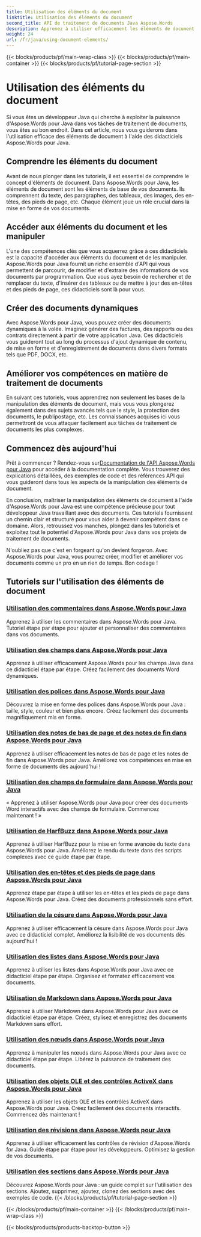 ```yaml
---
title: Utilisation des éléments du document
linktitle: Utilisation des éléments du document
second_title: API de traitement de documents Java Aspose.Words
description: Apprenez à utiliser efficacement les éléments de document dans Aspose.Words pour Java grâce à nos didacticiels complets. Améliorez vos compétences en traitement de documents Java dès aujourd'hui !
weight: 24
url: /fr/java/using-document-elements/
---
```


{{< blocks/products/pf/main-wrap-class >}}
{{< blocks/products/pf/main-container >}}
{{< blocks/products/pf/tutorial-page-section >}}

# Utilisation des éléments du document


Si vous êtes un développeur Java qui cherche à exploiter la puissance d'Aspose.Words pour Java dans vos tâches de traitement de documents, vous êtes au bon endroit. Dans cet article, nous vous guiderons dans l'utilisation efficace des éléments de document à l'aide des didacticiels Aspose.Words pour Java.

## Comprendre les éléments du document

Avant de nous plonger dans les tutoriels, il est essentiel de comprendre le concept d'éléments de document. Dans Aspose.Words pour Java, les éléments de document sont les éléments de base de vos documents. Ils comprennent du texte, des paragraphes, des tableaux, des images, des en-têtes, des pieds de page, etc. Chaque élément joue un rôle crucial dans la mise en forme de vos documents.

## Accéder aux éléments du document et les manipuler

L'une des compétences clés que vous acquerrez grâce à ces didacticiels est la capacité d'accéder aux éléments du document et de les manipuler. Aspose.Words pour Java fournit un riche ensemble d'API qui vous permettent de parcourir, de modifier et d'extraire des informations de vos documents par programmation. Que vous ayez besoin de rechercher et de remplacer du texte, d'insérer des tableaux ou de mettre à jour des en-têtes et des pieds de page, ces didacticiels sont là pour vous.

## Créer des documents dynamiques

Avec Aspose.Words pour Java, vous pouvez créer des documents dynamiques à la volée. Imaginez générer des factures, des rapports ou des contrats directement à partir de votre application Java. Ces didacticiels vous guideront tout au long du processus d'ajout dynamique de contenu, de mise en forme et d'enregistrement de documents dans divers formats tels que PDF, DOCX, etc.

## Améliorer vos compétences en matière de traitement de documents

En suivant ces tutoriels, vous apprendrez non seulement les bases de la manipulation des éléments de document, mais vous vous plongerez également dans des sujets avancés tels que le style, la protection des documents, le publipostage, etc. Les connaissances acquises ici vous permettront de vous attaquer facilement aux tâches de traitement de documents les plus complexes.

## Commencez dès aujourd'hui

 Prêt à commencer ? Rendez-vous sur[Documentation de l'API Aspose.Words pour Java](https://reference.aspose.com/words/java/) pour accéder à la documentation complète. Vous trouverez des explications détaillées, des exemples de code et des références API qui vous guideront dans tous les aspects de la manipulation des éléments de document.

En conclusion, maîtriser la manipulation des éléments de document à l'aide d'Aspose.Words pour Java est une compétence précieuse pour tout développeur Java travaillant avec des documents. Ces tutoriels fournissent un chemin clair et structuré pour vous aider à devenir compétent dans ce domaine. Alors, retroussez vos manches, plongez dans les tutoriels et exploitez tout le potentiel d'Aspose.Words pour Java dans vos projets de traitement de documents.

N'oubliez pas que c'est en forgeant qu'on devient forgeron. Avec Aspose.Words pour Java, vous pourrez créer, modifier et améliorer vos documents comme un pro en un rien de temps. Bon codage !

## Tutoriels sur l'utilisation des éléments de document
### [Utilisation des commentaires dans Aspose.Words pour Java](./using-comments/)
Apprenez à utiliser les commentaires dans Aspose.Words pour Java. Tutoriel étape par étape pour ajouter et personnaliser des commentaires dans vos documents.
### [Utilisation des champs dans Aspose.Words pour Java](./using-fields/)
Apprenez à utiliser efficacement Aspose.Words pour les champs Java dans ce didacticiel étape par étape. Créez facilement des documents Word dynamiques.
### [Utilisation des polices dans Aspose.Words pour Java](./using-fonts/)
Découvrez la mise en forme des polices dans Aspose.Words pour Java : taille, style, couleur et bien plus encore. Créez facilement des documents magnifiquement mis en forme.
### [Utilisation des notes de bas de page et des notes de fin dans Aspose.Words pour Java](./using-footnotes-and-endnotes/)
Apprenez à utiliser efficacement les notes de bas de page et les notes de fin dans Aspose.Words pour Java. Améliorez vos compétences en mise en forme de documents dès aujourd'hui !
### [Utilisation des champs de formulaire dans Aspose.Words pour Java](./using-form-fields/)
« Apprenez à utiliser Aspose.Words pour Java pour créer des documents Word interactifs avec des champs de formulaire. Commencez maintenant ! »
### [Utilisation de HarfBuzz dans Aspose.Words pour Java](./using-harfbuzz/)
Apprenez à utiliser HarfBuzz pour la mise en forme avancée du texte dans Aspose.Words pour Java. Améliorez le rendu du texte dans des scripts complexes avec ce guide étape par étape.
### [Utilisation des en-têtes et des pieds de page dans Aspose.Words pour Java](./using-headers-and-footers/)
Apprenez étape par étape à utiliser les en-têtes et les pieds de page dans Aspose.Words pour Java. Créez des documents professionnels sans effort.
### [Utilisation de la césure dans Aspose.Words pour Java](./using-hyphenation/)
Apprenez à utiliser efficacement la césure dans Aspose.Words pour Java avec ce didacticiel complet. Améliorez la lisibilité de vos documents dès aujourd'hui !
### [Utilisation des listes dans Aspose.Words pour Java](./using-lists/)
Apprenez à utiliser les listes dans Aspose.Words pour Java avec ce didacticiel étape par étape. Organisez et formatez efficacement vos documents.
### [Utilisation de Markdown dans Aspose.Words pour Java](./using-markdown/)
Apprenez à utiliser Markdown dans Aspose.Words pour Java avec ce didacticiel étape par étape. Créez, stylisez et enregistrez des documents Markdown sans effort.
### [Utilisation des nœuds dans Aspose.Words pour Java](./using-nodes/)
Apprenez à manipuler les nœuds dans Aspose.Words pour Java avec ce didacticiel étape par étape. Libérez la puissance de traitement des documents.
### [Utilisation des objets OLE et des contrôles ActiveX dans Aspose.Words pour Java](./using-ole-objects-and-activex/)
Apprenez à utiliser les objets OLE et les contrôles ActiveX dans Aspose.Words pour Java. Créez facilement des documents interactifs. Commencez dès maintenant !
### [Utilisation des révisions dans Aspose.Words pour Java](./using-revisions/)
Apprenez à utiliser efficacement les contrôles de révision d'Aspose.Words for Java. Guide étape par étape pour les développeurs. Optimisez la gestion de vos documents.
### [Utilisation des sections dans Aspose.Words pour Java](./using-sections/)
Découvrez Aspose.Words pour Java : un guide complet sur l'utilisation des sections. Ajoutez, supprimez, ajoutez, clonez des sections avec des exemples de code.
{{< /blocks/products/pf/tutorial-page-section >}}

{{< /blocks/products/pf/main-container >}}
{{< /blocks/products/pf/main-wrap-class >}}

{{< blocks/products/products-backtop-button >}}
